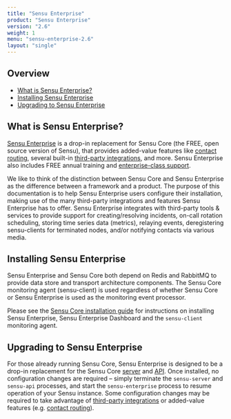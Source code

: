```yaml
---
title: "Sensu Enterprise"
product: "Sensu Enterprise"
version: "2.6"
weight: 1
menu: "sensu-enterprise-2.6"
layout: "single"
---
```


## Overview

- [What is Sensu Enterprise?](#what-is-sensu-enterprise)
- [Installing Sensu Enterprise](#installing-sensu-enterprise)
- [Upgrading to Sensu Enterprise](#upgrading-to-sensu-enterprise)

## What is Sensu Enterprise?

[Sensu Enterprise][1] is a drop-in replacement for Sensu Core (the FREE, open
source version of Sensu), that provides added-value features like [contact
routing][2], several built-in [third-party integrations][3], and more. Sensu
Enterprise also includes FREE annual training and [enterprise-class
support][5].

We like to think of the distinction between Sensu Core and Sensu Enterprise as
the difference between a framework and a product. The purpose of this
documentation is to help Sensu Enterprise users configure their installation,
making use of the many third-party integrations and features Sensu Enterprise
has to offer. Sensu Enterprise integrates with third-party tools & services to
provide support for creating/resolving incidents, on-call rotation scheduling,
storing time series data (metrics), relaying events, deregistering sensu-clients
for terminated nodes, and/or notifying contacts via various media.

## Installing Sensu Enterprise

Sensu Enterprise and Sensu Core both depend on Redis and RabbitMQ to provide
data store and transport architecture components. The Sensu Core monitoring
agent (sensu-client) is used regardless of whether Sensu Core or Sensu
Enterprise is used as the monitoring event processor.

Please see the [Sensu Core installation guide][8] for instructions on installing
Sensu Enterprise, Sensu Enterprise Dashboard and the `sensu-client` monitoring
agent.

## Upgrading to Sensu Enterprise

For those already running Sensu Core, Sensu Enterprise is designed to be a
drop-in replacement for the Sensu Core [server][6] and [API][7]. Once installed,
no configuration changes are required – simply terminate the
`sensu-server` and `sensu-api` processes, and start the `sensu-enterprise`
process to resume operation of your Sensu instance. Some configuration
changes may be required to take advantage of [third-party integrations][9]
or added-value features (e.g. [contact routing][2]).

[1]:  /sensu-enterprise
[2]:  contact-routing
[3]:  built-in-handlers
[5]:  https://sensu.io/resources/support
[6]:  /sensu-core/latest/reference/server
[7]:  /sensu-core/latest/api/overview
[8]:  /sensu-core/latest/installation/install-sensu-server-api/#sensu-enterprise
[9]:  integrations
